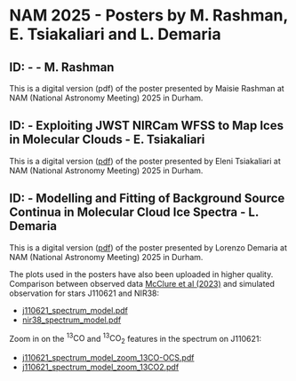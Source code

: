 # NAM 2025 - Posters by M. Rashman, E. Tsiakaliari and L. Demaria

## ID: - - M. Rashman
This is a digital version (pdf) of the poster presented by Maisie Rashman at NAM (National Astronomy Meeting) 2025 in Durham. 


## ID: - Exploiting JWST NIRCam WFSS to Map Ices in Molecular Clouds - E. Tsiakaliari

This is a digital version ([pdf](NAM_Poster_2025_ELENI_github.pdf)) of the poster presented by Eleni Tsiakaliari at NAM (National Astronomy Meeting) 2025 in Durham. 

## ID: - Modelling and Fitting of Background Source Continua in Molecular Cloud Ice Spectra - L. Demaria

This is a digital version ([pdf](LD_NAM_poster2025.pdf)) of the poster presented by Lorenzo Demaria at NAM (National Astronomy Meeting) 2025 in Durham. 

The plots used in the posters have also been uploaded in higher quality. Comparison between observed data [McClure et al (2023)][1] and simulated observation for stars J110621 and NIR38:
 - [j110621_spectrum_model.pdf](https://github.com/user-attachments/files/21014607/j110621_spectrum_model.pdf)
 - [nir38_spectrum_model.pdf](https://github.com/user-attachments/files/21014609/nir38_spectrum_model.pdf)

Zoom in on the $^{13}\text{CO}$ and $^{13}\text{CO}_2$ features in the spectrum on J110621:
 - [j110621_spectrum_model_zoom_13CO-OCS.pdf](https://github.com/user-attachments/files/21014602/j110621_spectrum_model_zoom_13CO-OCS.pdf)
 - [j110621_spectrum_model_zoom_13CO2.pdf](https://github.com/user-attachments/files/21014603/j110621_spectrum_model_zoom_13CO2.pdf)

[1]: https://ui.adsabs.harvard.edu/abs/2023NatAs...7..431M/abstract
